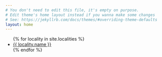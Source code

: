 ```yaml
---
# You don't need to edit this file, it's empty on purpose.
# Edit theme's home layout instead if you wanna make some changes
# See: https://jekyllrb.com/docs/themes/#overriding-theme-defaults
layout: home
---
```


<div class="grid">
  <div class="grid-col-12">
    <ul class="list--bulleted">
      {% for locality in site.localities %}
	<li><a href="{{ locality.url | prepend: site.baseurl }}">{{ locality.name }}</a></li>
      {% endfor %}
    </ul>
  </div>
</div>

